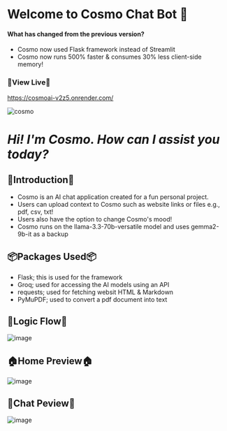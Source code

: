 # Welcome to Cosmo Chat Bot 🥳

#### What has changed from the previous version?
- Cosmo now used Flask framework instead of Streamlit
- Cosmo now runs 500% faster & consumes 30% less client-side memory!

### 🚀View Live🚀
https://cosmoai-v2z5.onrender.com/

![cosmo](https://github.com/user-attachments/assets/36f0f914-0296-49c3-9440-eb463563b6a8)

# _Hi! I'm Cosmo. How can I assist you today?_

## 👋Introduction👋
- Cosmo is an AI chat application created for a fun personal project.
- Users can upload context to Cosmo such as website links or files e.g., pdf, csv, txt!
- Users also have the option to change Cosmo's mood!
- Cosmo runs on the llama-3.3-70b-versatile model and uses gemma2-9b-it as a backup

## 📦Packages Used📦
- Flask; this is used for the framework
- Groq; used for accessing the AI models using an API
- requests; used for fetching websit HTML & Markdown
- PyMuPDF; used to convert a pdf document into text 

## 🧠Logic Flow🧠
![image](https://github.com/user-attachments/assets/39f0c053-a399-4f45-9d41-712df3e6dbc1)


## 🏠Home Preview🏠
![image](https://github.com/user-attachments/assets/db6335de-aabc-475a-8fe7-1a23140ad7b4)


## 💭Chat Peview💭
![image](https://github.com/user-attachments/assets/9e4f4fd4-c380-4037-bc5a-b6c8b9f7a39c)


